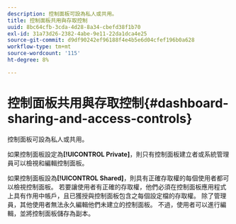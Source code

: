 ```yaml
---
description: 控制面板可設為私人或共用。
title: 控制面板共用與存取控制
uuid: 8bc64cfb-3cda-4d28-8a34-cbefd38f1b70
exl-id: 31a73d26-2382-4abe-9e11-22da1dca4e25
source-git-commit: d9df90242ef96188f4e4b5e6d04cfef196b0a628
workflow-type: tm+mt
source-wordcount: '115'
ht-degree: 8%

---
```


# 控制面板共用與存取控制{#dashboard-sharing-and-access-controls}

控制面板可設為私人或共用。

如果控制面板設定為&#x200B;**[!UICONTROL Private]**，則只有控制面板建立者或系統管理員可以檢視和編輯控制面板。

如果控制面板設為&#x200B;**[!UICONTROL Shared]**，則具有正確存取權的每個使用者都可以檢視控制面板。 若要讓使用者有正確的存取權，他們必須在控制面板應用程式上具有作用中帳戶，且已獲授與控制面板包含之每個設定檔的存取權。 除了管理員，其他使用者無法永久編輯他們未建立的控制面板。 不過，使用者可以進行編輯，並將控制面板儲存為副本。
